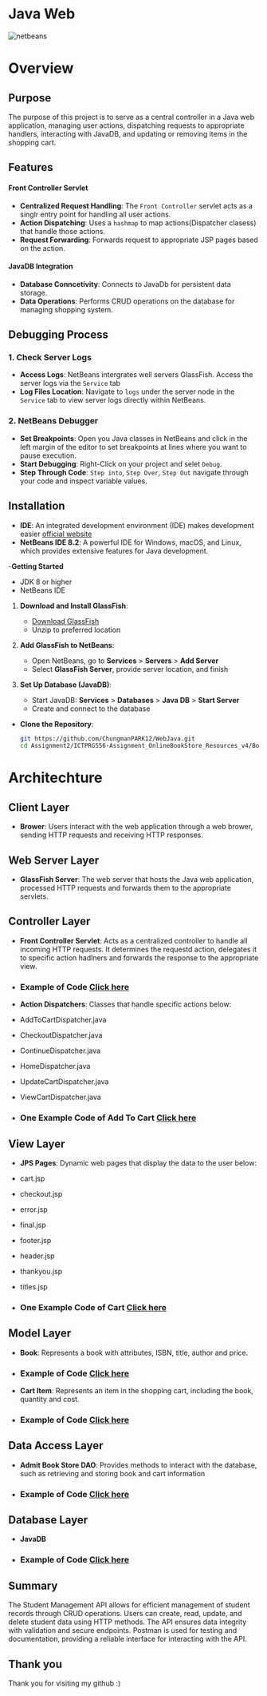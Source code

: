  
 # Java Web

![netbeans](https://github.com/user-attachments/assets/cbc73d50-c1e0-4566-9916-243fb22b91eb)

# Overview

<h2>Purpose</h2>

The purpose of this project is to serve as a central controller in a Java web application, managing user actions, dispatching requests to appropriate handlers, interacting with JavaDB, and updating or removing items in the shopping cart.


<h2>Features</h2>
<h4>Front Controller Servlet</h4>

- **Centralized Request Handling**: The `Front Controller` servlet acts as a singlr entry point for handling all user actions.
- **Action Dispatching**: Uses a `hashmap` to map actions(Dispatcher clasess) that handle those actions.
- **Request Forwarding**: Forwards request to appropriate JSP pages based on the action.

<h4>JavaDB Integration</h4>

- **Database Conncetivity**: Connects to JavaDb for persistent data storage.
- **Data Operations**: Performs CRUD operations on the database for managing shopping system.

<h2>Debugging Process</h2>

### 1. Check Server Logs

- **Access Logs**: NetBeans intergrates well servers GlassFish. Access the server logs via the `Service` tab
- **Log Files Location**: Navigate to `logs` under the server node in the `Service` tab to view server logs directly within NetBeans.

### 2. NetBeans Debugger

- **Set Breakpoints**: Open you Java classes in NetBeans and click in the left margin of the editor to set breakpoints at lines where you want to pause execution.
- **Start Debugging**: Right-Click on your project and selet `Debug`.
- **Step Through Code**: `Step into`, `Step Over`, `Step Out` navigate through your code and inspect variable values.

<h2>Installation</h2>

- **IDE**: An integrated development environment (IDE) makes development easier [official website](https://netbeans.apache.org/)
- **NetBeans IDE 8.2**: A powerful IDE for Windows, macOS, and Linux, which provides extensive features for Java development.

-**Getting Started**

- JDK 8 or higher
- NetBeans IDE

1. **Download and Install GlassFish**: 
   - [Download GlassFish](https://javaee.github.io/glassfish/download)
   - Unzip to preferred location

2. **Add GlassFish to NetBeans**:
   - Open NetBeans, go to **Services** > **Servers** > **Add Server**
   - Select **GlassFish Server**, provide server location, and finish

3. **Set Up Database (JavaDB)**:
   - Start JavaDB: **Services** > **Databases** > **Java DB** > **Start Server**
   - Create and connect to the database

- **Clone the Repository**:
   ```bash
   git https://github.com/ChungmanPARK12/WebJava.git
   cd Assignment2/ICTPRG556-Assignment_OnlineBookStore_Resources_v4/BookShop
  
# Architechture
<h2>Client Layer</h2>

- **Brower**: Users interact with the web application through a web brower, sending HTTP requests and receiving HTTP responses.

<h2>Web Server Layer</h2>

- **GlassFish Server**: The web server that hosts the Java web application, processed HTTP requests and forwards them to the appropriate servlets.

<h2>Controller Layer</h2>

- **Front Controller Servlet**: Acts as a centralized controller to handle all incoming HTTP requests. It determines the requestd action, delegates it to specific action hadlners and forwards the response to the appropriate view.

* ### Example of Code [Click here](https://github.com/ChungmanPARK12/LinkedExampleOfWebJava/blob/ef5693ea748a5eb730c559a8df5f6659d1f59451/README_Controller.md)

- **Action Dispatchers**: Classes that handle specific actions below:

- AddToCartDispatcher.java
- CheckoutDispatcher.java
- ContinueDispatcher.java
- HomeDispatcher.java
- UpdateCartDispatcher.java
- ViewCartDispatcher.java

* ### One Example Code of Add To Cart [Click here](https://github.com/ChungmanPARK12/LinkedExampleOfWebJava/blob/8a6244cd8f85211bfff88651a39052f8d156df28/README_AddToCart.md)

<h2>View Layer</h2>

- **JPS Pages**: Dynamic web pages that display the data to the user below:

- cart.jsp
- checkout.jsp
- error.jsp
- final.jsp
- footer.jsp
- header.jsp
- thankyou.jsp
- titles.jsp

* ### One Example Code of Cart [Click here](https://github.com/ChungmanPARK12/LinkedExampleOfWebJava/blob/dfb11fa5c216f677780d2e32fa7e1dff72eb9692/README_cartjsp.md)

<h2>Model Layer</h2>

- **Book**: Represents a book with attributes, ISBN, title, author and price.

* ### Example of Code [Click here](https://github.com/ChungmanPARK12/LinkedExampleOfWebJava/blob/ef5693ea748a5eb730c559a8df5f6659d1f59451/README_Controller.md)

- **Cart Item**: Represents an item in the shopping cart, including the book, quantity and cost.

* ### Example of Code [Click here](https://github.com/ChungmanPARK12/LinkedExampleOfWebJava/blob/ef5693ea748a5eb730c559a8df5f6659d1f59451/README_Controller.md)

<h2>Data Access Layer</h2>

- **Admit Book Store DAO**: Provides methods to interact with the database, such as retrieving and storing book and cart information

* ### Example of Code [Click here](https://github.com/ChungmanPARK12/LinkedExampleOfWebJava/blob/ef5693ea748a5eb730c559a8df5f6659d1f59451/README_Controller.md)

<h2>Database Layer</h2>

- **JavaDB**

* ### Example of Code [Click here](https://github.com/ChungmanPARK12/LinkedExampleOfWebJava/blob/ef5693ea748a5eb730c559a8df5f6659d1f59451/README_Controller.md)






## Summary

The Student Management API allows for efficient management of student records through CRUD operations. Users can create, read, update, and delete student data using HTTP methods. The API ensures data integrity with validation and secure endpoints. Postman is used for testing and documentation, providing a reliable interface for interacting with the API.

## Thank you
Thank you for visiting my github :)

 

 
